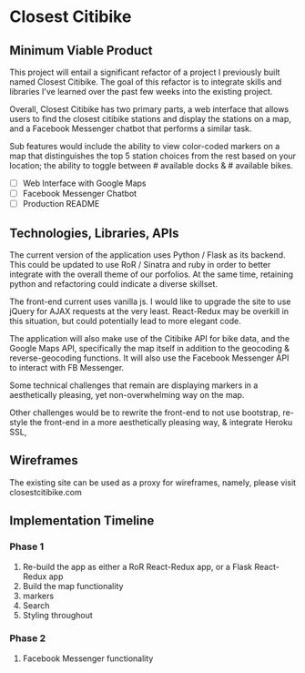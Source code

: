 # Closest Citibike

## Minimum Viable Product

This project will entail a significant refactor of a project I previously built named Closest Citibike. The goal of this refactor is to integrate skills and libraries I've learned over the past few weeks into the existing project.

Overall, Closest Citibike has two primary parts, a web interface that allows users to find the closest citibike stations and display the stations on a map, and a Facebook Messenger chatbot that performs a similar task.

Sub features would include the ability to view color-coded markers on a map that distinguishes the top 5 station choices from the rest based on your location; the ability to toggle between # available docks & # available bikes.

- [ ] Web Interface with Google Maps
- [ ] Facebook Messenger Chatbot
- [ ] Production README

## Technologies, Libraries, APIs

The current version of the application uses Python / Flask as its backend. This could be updated to use RoR / Sinatra and ruby in order to better integrate with the overall theme of our porfolios. At the same time, retaining python and refactoring could indicate a diverse skillset.

The front-end current uses vanilla js. I would like to upgrade the site to use jQuery for AJAX requests at the very least. React-Redux may be overkill in this situation, but could potentially lead to more elegant code.

The application will also make use of the Citibike API for bike data, and the Google Maps API, specifically the map itself in addition to the geocoding & reverse-geocoding functions. It will also use the Facebook Messenger API to interact with FB Messenger.

Some technical challenges that remain are displaying markers in a aesthetically pleasing, yet non-overwhelming way on the map.

Other challenges would be to rewrite the front-end to not use bootstrap, re-style the front-end in a more aesthetically pleasing way, & integrate Heroku SSL,

## Wireframes

The existing site can be used as a proxy for wireframes, namely, please visit closestcitibike.com

## Implementation Timeline

### Phase 1
1. Re-build the app as either a RoR React-Redux app, or a Flask React-Redux app
2. Build the map functionality
3. markers
4. Search
5. Styling throughout

### Phase 2
1. Facebook Messenger functionality
